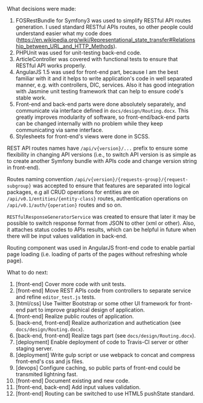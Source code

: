 What decisions were made:

1. FOSRestBundle for Symfony3 was used to simplify RESTful API routes generation. I used standard RESTful APIs routes, so other people could understand easier what my code does (https://en.wikipedia.org/wiki/Representational_state_transfer#Relationship_between_URL_and_HTTP_Methods).
2. PHPUnit was used for unit-testing back-end code.
3. ArticleController was covered with functional tests to ensure that RESTful API works properly.
4. AngularJS 1.5 was used for front-end part, because I am the best familiar with it and it helps to write application's code in well separated manner, e.g. with controllers, DIC, services. Also it has good integration with Jasmine unit testing framework that can help to ensure code's stable work.
5. Front-end and back-end parts were done absolutely separately, and communicate via interface defined in `docs/design/Routing.docx`. This greatly improves modularity of software, so front-end/back-end parts can be changed internally with no problem while they keep communicating via same interface.
6. Stylesheets for front-end's views were done in SCSS.

REST API routes names have `/api/v{version}/...` prefix to ensure some flexibility in changing API versions (i.e., to switch API version is as simple as to create another Symfony bundle with APIs code and change version string in front-end).

Routes naming convention `/api/v{version}/{requests-group}/{request-subgroup}` was accepted to ensure that features are separated into logical packages, e.g all CRUD operations for entities are on `/api/v0.1/entities/{entity-class}` routes, authentication operations on `/api/v0.1/auth/{operation}` routes and so on.

`RESTfulResponseGeneratorService` was created to ensure that later it may be possible to switch response format from JSON to other (xml or other). Also, it attaches status codes to APIs results, which can be helpful in future when there will be input values validation in back-end.

Routing component was used in AngularJS front-end code to enable partial page loading (i.e. loading of parts of the pages without refreshing whole page).

What to do next:

1. [front-end] Cover more code with unit tests.
2. [front-end] Move REST APIs code from controllers to separate service and refine `editor_test.js` tests.
3. [html/css] Use Twitter Bootstrap or some other UI framework for front-end part to improve graphical design of application.
4. [front-end] Realize public routes of application.
5. [back-end, front-end] Realize authorization and authetication (see `docs/design/Routing.docx`).
6. [back-end, front-end] Realize tags part (see `docs/design/Routing.docx`).
7. [deployment] Enable deployment of code to Travis-CI server or other staging server.
8. [deployment] Write gulp script or use webpack to concat and compress front-end's css and js files.
9. [devops] Configure caching, so public parts of front-end could be transmited lightning fast.
10. [front-end] Document existing and new code.
11. [front-end, back-end] Add input values validation.
12. [front-end] Routing can be switched to use HTML5 pushState standard.